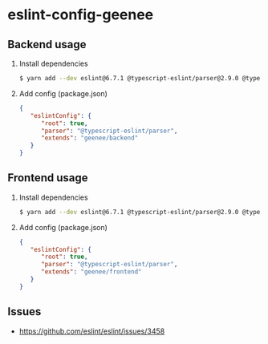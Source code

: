 # eslint-config-geenee

## Backend usage
1. Install dependencies
    ```sh
    $ yarn add --dev eslint@6.7.1 @typescript-eslint/parser@2.9.0 @typescript-eslint/eslint-plugin@2.9.0 eslint-config-airbnb-base@14.0.0 eslint-plugin-import@2.18.2 eslint-plugin-simple-import-sort@5.0.0 eslint-plugin-arca@0.9.5
    ```
2. Add config (package.json)
    ```json
    {
       "eslintConfig": {
          "root": true,
          "parser": "@typescript-eslint/parser",
          "extends": "geenee/backend"
       }
    }  
    ```

## Frontend usage
1. Install dependencies
    ```sh
    $ yarn add --dev eslint@6.7.1 @typescript-eslint/parser@2.9.0 @typescript-eslint/eslint-plugin@2.9.0 eslint-plugin-react@7.17.0 eslint-config-airbnb@18.0.1 eslint-plugin-jsx-a11y@6.2.3 eslint-plugin-import@2.18.2 eslint-plugin-simple-import-sort@5.0.0 eslint-plugin-arca@0.9.5
    ```
2. Add config (package.json)
    ```json
    {
       "eslintConfig": {
          "root": true,
          "parser": "@typescript-eslint/parser",
          "extends": "geenee/frontend"
       }
    }  
    ```

## Issues
- https://github.com/eslint/eslint/issues/3458
